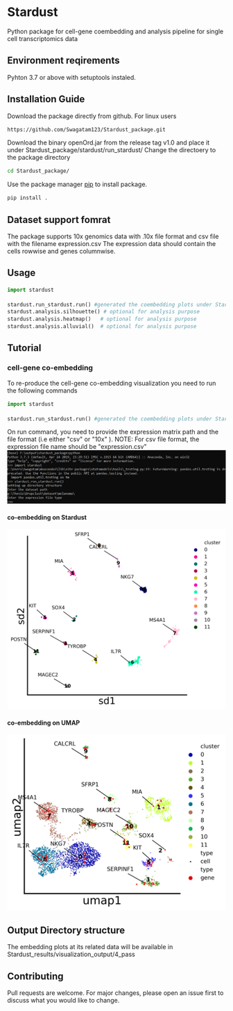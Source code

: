 # Stardust
Python package for cell-gene coembedding and analysis pipeline for single cell transcriptomics data


## Environment reqirements

Pyhton 3.7 or above with setuptools instaled.

## Installation Guide

Download the package directly from github. For linux users
```bash
https://github.com/Swagatam123/Stardust_package.git
```
Download the binary openOrd.jar from the release tag v1.0 and place it under Stardust_package/stardust/run_stardust/
Change the directoery to the package directory
```bash
cd Stardust_package/
```
Use the package manager [pip](https://pip.pypa.io/en/stable/) to install package.

```bash
pip install .
```

## Dataset support fomrat

The package supports 10x genomics data with .10x file format and csv file with the filename expression.csv
The expression data should contain the cells rowwise and genes columnwise.

## Usage

```python
import stardust

stardust.run_stardust.run() #generated the coembedding plots under Stardust_resuts/visualization_output/4_pass.
stardust.analysis.silhouette() # optional for analysis purpose
stardust.analysis.heatmap()   # optional for analysis purpose
stardust.analysis.alluvial()  # optional for analysis purpose
```
## Tutorial
### cell-gene co-embedding
To re-produce the cell-gene co-embedding visualization you need to run the following commands

```python
import stardust

stardust.run_stardust.run() #generated the coembedding plots under Stardust_resuts/visualization_output/4_pass.
```
On run command, you need to provide the expression matrix path and the file format (i.e either "csv" or "10x" ). 
NOTE: For csv file format, the expression file name should be "expression.csv"
![alt text](blob/run.PNG)

#### co-embedding on Stardust
![alt text](blob/sd_color_embedding.png)<!-- -->
#### co-embedding on UMAP
![alt text](blob/umap_color_embedding.png)<!-- -->
## Output Directory structure
The embedding plots at its related data will be available in Stardust_results/visualization_output/4_pass

## Contributing
Pull requests are welcome. For major changes, please open an issue first to discuss what you would like to change.

